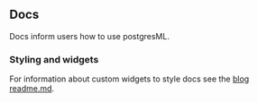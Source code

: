 ## Docs 

Docs inform users how to use postgresML.

### Styling and widgets

For information about custom widgets to style docs see the [blog readme.md](../blog/README.md).